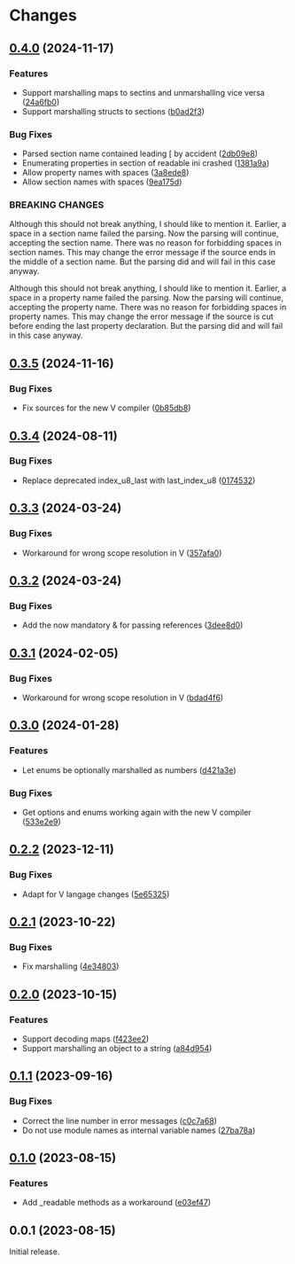 # Changes

## [0.4.0](https://github.com/prantlf/v-ini/compare/v0.3.5...v0.4.0) (2024-11-17)

### Features

* Support marshalling maps to sectins and unmarshalling vice versa ([24a6fb0](https://github.com/prantlf/v-ini/commit/24a6fb0dc47df8c5b272caac2a195ac2c3ea6d3f))
* Support marshalling structs to sections ([b0ad2f3](https://github.com/prantlf/v-ini/commit/b0ad2f3cccce7635fa8dd95faa6b84679110d6b1))

### Bug Fixes

* Parsed section name contained leading [ by accident ([2db09e8](https://github.com/prantlf/v-ini/commit/2db09e880d7d94400ed725980132c40d956a341a))
* Enumerating properties in section of readable ini crashed ([1381a9a](https://github.com/prantlf/v-ini/commit/1381a9ad628c29ebb8d0cd97772fd3850e7225bf))
* Allow property names with spaces ([3a8ede8](https://github.com/prantlf/v-ini/commit/3a8ede8be29db6820359d492c21e48c555d08264))
* Allow section names with spaces ([9ea175d](https://github.com/prantlf/v-ini/commit/9ea175d7e2c97132e9927132491f9461751fc99e))

### BREAKING CHANGES

Although this should not break anything, I should like to mention it. Earlier, a space in a section name failed the parsing. Now the parsing will continue, accepting the section name. There was no reason for forbidding spaces in section names. This may change the error message if the source ends in the middle of a section name. But the parsing did and will fail in this case anyway.

Although this should not break anything, I should like to mention it. Earlier, a space in a property name failed the parsing. Now the parsing will continue, accepting the property name. There was no reason for forbidding spaces in property names. This may change the error message if the source is cut before ending the last property declaration. But the parsing did and will fail in this case anyway.

## [0.3.5](https://github.com/prantlf/v-ini/compare/v0.3.4...v0.3.5) (2024-11-16)

### Bug Fixes

* Fix sources for the new V compiler ([0b85db8](https://github.com/prantlf/v-ini/commit/0b85db865e7a1492f644ba75327fe011e14f79d3))

## [0.3.4](https://github.com/prantlf/v-ini/compare/v0.3.3...v0.3.4) (2024-08-11)

### Bug Fixes

* Replace deprecated index_u8_last with last_index_u8 ([0174532](https://github.com/prantlf/v-ini/commit/01745322cc74f3dd89835bc611153b7d51f7ca1c))

## [0.3.3](https://github.com/prantlf/v-ini/compare/v0.3.2...v0.3.3) (2024-03-24)

### Bug Fixes

* Workaround for wrong scope resolution in V ([357afa0](https://github.com/prantlf/v-ini/commit/357afa0870fb380f4c38f28ace071dce26112382))

## [0.3.2](https://github.com/prantlf/v-ini/compare/v0.3.1...v0.3.2) (2024-03-24)

### Bug Fixes

* Add the now mandatory & for passing references ([3dee8d0](https://github.com/prantlf/v-ini/commit/3dee8d0876bb179684d6d864ad9af5f6971cfd20))

## [0.3.1](https://github.com/prantlf/v-ini/compare/v0.3.0...v0.3.1) (2024-02-05)

### Bug Fixes

* Workaround for wrong scope resolution in V ([bdad4f6](https://github.com/prantlf/v-ini/commit/bdad4f6484e385526aeee91a2f14d362a30f308b))

## [0.3.0](https://github.com/prantlf/v-ini/compare/v0.2.2...v0.3.0) (2024-01-28)

### Features

* Let enums be optionally marshalled as numbers ([d421a3e](https://github.com/prantlf/v-ini/commit/d421a3ec96af942110c75245753fc2d13e09c480))

### Bug Fixes

* Get options and enums working again with the new V compiler ([533e2e9](https://github.com/prantlf/v-ini/commit/533e2e91534eb852e2ac6a82294f0f90762dc6cf))

## [0.2.2](https://github.com/prantlf/v-ini/compare/v0.2.1...v0.2.2) (2023-12-11)

### Bug Fixes

* Adapt for V langage changes ([5e65325](https://github.com/prantlf/v-ini/commit/5e65325291514afb09c6ae944bcabcae93cc401e))

## [0.2.1](https://github.com/prantlf/v-ini/compare/v0.2.0...v0.2.1) (2023-10-22)

### Bug Fixes

* Fix marshalling ([4e34803](https://github.com/prantlf/v-ini/commit/4e34803538323e30faf33a52c9a342d5ff25827a))

## [0.2.0](https://github.com/prantlf/v-ini/compare/v0.1.1...v0.2.0) (2023-10-15)

### Features

* Support decoding maps ([f423ee2](https://github.com/prantlf/v-ini/commit/f423ee2b40b026d7a1c1bfdf3bfcb1a9f94cec9c))
* Support marshalling an object to a string ([a84d954](https://github.com/prantlf/v-ini/commit/a84d954e08f16acbb75249300a6217613e1f2ee9))

## [0.1.1](https://github.com/prantlf/v-ini/compare/v0.1.0...v0.1.1) (2023-09-16)

### Bug Fixes

* Correct the line number in error messages ([c0c7a68](https://github.com/prantlf/v-ini/commit/c0c7a68fd8b493f2e64070b896b2ded9463d7a71))
* Do not use module names as internal variable names ([27ba78a](https://github.com/prantlf/v-ini/commit/27ba78a0ecc7dd876ea9280c7768348d32aa9e7c))

## [0.1.0](https://github.com/prantlf/v-ini/compare/v0.0.1...v0.1.0) (2023-08-15)

### Features

* Add _readable methods as a workaround ([e03ef47](https://github.com/prantlf/v-ini/commit/e03ef47ed41ce444b5819576756f964250c31b30))

## 0.0.1 (2023-08-15)

Initial release.
